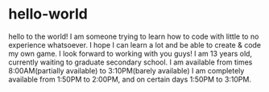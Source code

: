 # hello-world
hello to the world!
I am someone trying to learn how to code with little to no experience whatsoever. I hope I can learn a lot and be able to create & code my own game. I look forward to working with you guys! I am 13 years old, currently waiting to graduate secondary school. I am available from times 8:00AM(partially available) to 3:10PM(barely available) I am completely available from 1:50PM to 2:00PM, and on certain days 1:50PM to 3:10PM.
